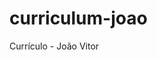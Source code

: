 # curriculum-joao
Currículo - João Vitor
<!DOCTYPE html>
<html lang="en">
<head>
    <meta charset="UTF-8">
    <meta http-equiv="X-UA-Compatible" content="IE=edge">
    <meta name="viewport" content="width=device-width, initial-scale=1.0">
    <title>Currículo João Vitor</title>
    <script defer src="https :// use.fontawesome.com/4e2eea14b5.js"></script>
    <link rel="stylesheet" href="https://cdn.jsdelivr.net/npm/bulma@0.9.3/css/bulma.min.css">
    <link rel="icon" href="https://lh3.googleusercontent.com/hIycbBDlBIf9aNaNMd8WtF0vz4ZQ-hnRAmSGt9-SsQN7MJWbPNzk8hSI7mnpul8rrdkV8N_nvcak4jxIgazqCriixmLA-Y1Zn3ddZy9tSeKcicDF0e1HTDxiTliA61FqX3XZOSeZWlz9q9Vufki3n88csdTrZW-G7RNum9n1Q_WVIvtMb74qzuwAV0qriXPZsP2ThmHgIko75dc3vm2By5CHg2Si0UsMls-hLzXTzAsZdX6oPEsF63a7uSPRW3mrHMC0oPmQxDP_7N7cNO6LbgnODgnOvPOp6rJQWWSHCAvQXQg_xRuJSdFe28p8pRmy82RhFuM6f_qRw6u-ss9J5Pm5SbyLoxsom4AWsGO2qVLS_dwbhbV57bpvXc8E0tWLuD2kg8F624Tz19EGnoPnR4cnOeOLwSIbGLmlNRWhj4355MWp2Goyns884sSNupiP4QnZXdzEflgKz3Zz6yS7GOGdcSFHkkkCPkxl_om6iTEZp-ttiF-CL2eX6SRhHqwwgAayB-wsLX-NGFbXsHYV0H0kgwHZ5s-4iybTzBNFJ8O-nmWYi1nkJ_NrWv5lGlOWdPGtjPnW3RAJzy806Qv9YcGHUvWcmFHZI-3AuAW1hnVEoLxnsOEW8N7ltiiIqiciQe1bWx8qkKgoDxBfSzwW-3OEcQKlO8DeWnumtrNMTTeKsM_jba1MqVyHgqvt6TFZAclhwOC-ZCItW7CxB882P93gCwxBpdrtfNETCBx7p6eUg4MC8Az7ZAzhTJQQcUiIvRUW533HPxTWeEbZbR44yYUCea5q5Fy5r_6j9iFzhgREvQI7PLmkFYCrflL3yGLGtKMJAjI=s328-no?authuser=0">
    <style>
        div#navbarExampleTransparentExample .navbar-menu .navbar-start .navbar-item {
            font-family:'Franklin Gothic Medium', 'Arial Narrow', Arial, sans-serif;
            font-size: 50px;
        }

        section {
              background-color: #ebebeb;
        }

        section.section-two{
          background-color: black;
        }

        .column-two .title {
          color: rgb(0, 0, 0);
         
        }

        .about-me {
          color: rgb(0, 0, 0);
          line-height: 30px;
          
        }
        .text-experience {
          color: #000000;
          background-position: 0%;
          background-position: 50px auto 50px;
          line-height: 30px;

        }
        .experience {
          color: #000000;
          text-decoration: solid;
          background-position: 0%;
          background-position: 50px auto 50px;
          line-height: 30px;          
        }
        .hr-color {
          color: white;
          border-color: white;
        }
        .notification.is-primary {
          background-color: #000000;
        }

        .notification.is-info {
          background-color: #000000;
        }

        .notification.is-danger {
          background-color: #000000;
        }

        .notification.is-success {
          background-color: #000000;
        }
        
        .notification.is-warning {
          background-color: #33fc70;
        }

    </style>
</head>
<body>
  <nav class="navbar is-black" role="navigation" aria-label="main navigation">
    <div class="navbar-brand">
      <a class="navbar-item" href="Principal.html">
        <img src="https://lh3.googleusercontent.com/pw/AM-JKLU1CaMUnrPil4I0kC3DAMcR1DCXXTaAcaFRqvGjhz6zYd1WPbD8oRFu7LbWfUdgAyvnrC0tHTLl9uyVqcEpc3JfU97vekD-kBPDRUVpTPSY7S--whtP6I3JRiXvE9N2Xb-F-Ur9j4Xk6O-b-n0LtP_M=w652-h376-no?authuser=0">
      </a>
  
      <a role="button" class="navbar-burger" aria-label="menu" aria-expanded="false" data-target="navbarBasicExample">
        <span aria-hidden="true"></span>
        <span aria-hidden="true"></span>
        <span aria-hidden="true"></span>
      </a>
    </div>
  
    <div id="navbarBasicExample" class="navbar-menu">
      <div class="navbar-start">
        <a class="navbar-item">
          Inicial
        </a>
  
        <a class="navbar-item" href="contact.html">
          Contato
        </a>
            </a>
            <hr class="navbar-divider">
 
          </div>
        </div>
      </div>
  </nav>

<section class="section">
  <div class ="container">
    <div class="columns">
      <div class="column">
      
      <div class="card">
        <div class="card-image">
          <figure class="image is-4by3">
            <img src="https://lh3.googleusercontent.com/jrDIfjiSG7jlJEYF3uhFEUq-RecKyWRZNj5FOEFggFcmbEY9DE3Z6KxinvFbVGHeMgd2T4UVhywWLi6BrQr9t0Adfp2-ADgD5umPMmXG4BUs42AKhtf5pX2IdeS5-6xl66NNvy4hnBiSV41SqgJOq7kqGUWFldst7s_oyLLyiwqYCidh2OVhXPrPxnx0pVygxfV2Bei-Ls0eOwm4R364bI0JaItMUw5qb5ySsZyGJfE7ThDJR8zvtCuMlDfyGge3Wv1eO0WIxhn-0ozvqXUxgnf9pRR70qUl6LJn1QBlyD5rpXfduVuwMe4OTAxwmaJN6O5MzYxTuznNVP0Uof7HRCyzcoLJIJ6cBvBVbbwXqxbQSLnrr2ytKqA_3O_mkLrFi46eXs6nujamS1Otj9P7cmOF7PWgKYYn3U9G6nCOoxxNSfCn6RYqxHigR4huoAjm2jc89ypOC1TxHfixD8qhgRDfe70lRK5-KTmycv2b2GhmPCti2sb0HOf6Bn9NvRQxAW97w-U4P5UkxeV54lrrJzgslcvxD7vN3n1WeWqd_-7U-wuaPSgIutfsREEkviY4bNAWuJ83BB58gcaSi3UjQzDwDq3SK9Cy_-Ju-15tBFP-Bta6dGcMqS3UE41zre-fkPk3U25ARQKzTmhHeEk8WVkstvix77olTf63aKRjIcGsZbVlqWHlEbbn0KsovJB2apKaYWOcr3M8XFK620JAWl6pek-yfoFVYTo2y2msjOjnItGlqjn40wW3IH_K80IKuqLxNHKqyMhJWCJaAcod1_5A3fxHiOmcXntc6t8jcgeaxP67am8-jSmYkRC6jEb7nQwCk-g=w1010-h757-no?authuser=0" alt="Placeholder image">
          </figure>
        </div>
        <div class="card-content">
          <div class="media">
            <div class="media-left">
              <figure class="image is-48x48">
                <img src="https://lh3.googleusercontent.com/jrDIfjiSG7jlJEYF3uhFEUq-RecKyWRZNj5FOEFggFcmbEY9DE3Z6KxinvFbVGHeMgd2T4UVhywWLi6BrQr9t0Adfp2-ADgD5umPMmXG4BUs42AKhtf5pX2IdeS5-6xl66NNvy4hnBiSV41SqgJOq7kqGUWFldst7s_oyLLyiwqYCidh2OVhXPrPxnx0pVygxfV2Bei-Ls0eOwm4R364bI0JaItMUw5qb5ySsZyGJfE7ThDJR8zvtCuMlDfyGge3Wv1eO0WIxhn-0ozvqXUxgnf9pRR70qUl6LJn1QBlyD5rpXfduVuwMe4OTAxwmaJN6O5MzYxTuznNVP0Uof7HRCyzcoLJIJ6cBvBVbbwXqxbQSLnrr2ytKqA_3O_mkLrFi46eXs6nujamS1Otj9P7cmOF7PWgKYYn3U9G6nCOoxxNSfCn6RYqxHigR4huoAjm2jc89ypOC1TxHfixD8qhgRDfe70lRK5-KTmycv2b2GhmPCti2sb0HOf6Bn9NvRQxAW97w-U4P5UkxeV54lrrJzgslcvxD7vN3n1WeWqd_-7U-wuaPSgIutfsREEkviY4bNAWuJ83BB58gcaSi3UjQzDwDq3SK9Cy_-Ju-15tBFP-Bta6dGcMqS3UE41zre-fkPk3U25ARQKzTmhHeEk8WVkstvix77olTf63aKRjIcGsZbVlqWHlEbbn0KsovJB2apKaYWOcr3M8XFK620JAWl6pek-yfoFVYTo2y2msjOjnItGlqjn40wW3IH_K80IKuqLxNHKqyMhJWCJaAcod1_5A3fxHiOmcXntc6t8jcgeaxP67am8-jSmYkRC6jEb7nQwCk-g=w1010-h757-no?authuser=0" alt="Placeholder image">
              </figure>
            </div>
            <div class="media-content">
              <p class="title is-4">João Vitor de Oliveira Nabarro</p>
              <p class="subtitle is-6">@joaonabarro</p>
            </div>
          </div>
          <span class="tag is-dark is-medium">Javascript Full Stack Developer</span>
          <div class="content">
            <br>
            <p>(43) 999685071</p>
            <a>nabarro.dev@outlook.com</a>.
          </div>
        </div>
      </div>
    </div>
      <div class="column is-9">
    
    <div class="column-two">
      <h3 class="title is-4">
      Sobre mim</h3>
      </div>
      <br>
      <p class="about-me">Sou João Vitor, tenho 22 anos, brasileiro. Durante minha formação em Engenharia Civil, tive a matéria de "Algoritmo e Análise de Dados", na qual me despertou uma grande paixão pela área de tecnologia,  iniciado a faculdade de Análise e Desenvolvimento de Sistemas e realizado Curso Full Stack JavaScript da OneBitCode. Procuro estudar e me aperfeiçoar a cada dia para trabalhar nessa área que não é mais do futuro, e sim do agora.</p>
    <hr class="hr-color"></hr>
    <h3 class="title is-4">
    <div class="experience">
      Experiências</h3>
      <br><p class="subtitle"> Curso – Full Stack JavaScript da OneBitCode - HTML5, CSS, JavaScript, React, NodeJS, MongoDB </p>
      <p class="subtitle"> Advanced English = Curso Inglês Wizard Completo </p>
      <p class="subtitle"> Graphic Design= “Photoshop, Illustrator and Filmora” </p>
      <p class="subtitle"> Programas Pacote Office (Word, Excel, Power Point) </p>

    </div>



</section>

</section>
  <div class="container">
  <div class="tile is-ancestor">
    <div class="tile is-vertical is-8">
      <div class="tile">
        <div class="tile is-parent is-vertical">
          <article class="tile is-child notification is-primary">
            <p class="title">Projetos em desenvolvimento...</p>
            <p class="subtitle">Em breve</p>
          </article>
          <article class="tile is-child notification is-warning">
            <p class="title">HTML5 + CSS Completo</p>
            <p class="subtitle">OneBitCode</p>
          </article>
        </div>
        <div class="tile is-parent">
          <article class="tile is-child notification is-info">
            <p class="title">Inglês Avançado</p>
            <p class="subtitle">Wizard</p>
            <figure class="image is-4by3">
              <img src="https://lh3.googleusercontent.com/l_ELijPPiTPGwh4zToEdqqCXfN9_jsCsQmg6hqsPjOqLI31i3_75pcjLbwnEDgAZM81ULGt957F5m6tT8Ciftr2STMLwVDXIuuVu07IGYu62OR39J2fxNEam3xKWoWUSEbxsYxYO4i1KjAfJxUxNq2dKHvlWCQg9rF58o-jUMWyA8w4AS6mxCvE-PTIcw6z0UrC3dDe_PXiot9B9tWu57aUKAqDXI4VZLzCVGfJ8KWl4zY_2QTA09ZIUlwrYLcVJNQk2vBZ3AFTpxPWG55iPZOYXAVozSuXdHWeh0-6vmH55tqOvUmVoPlSYUeaokYYCmC3--Apr1xho6CdPGGZrBgJ5vhjLb6nhcCVs3uJF8mYlLQ_5uSMjcvj1vjMGlUG93AQiny7w4aMLLPSv1ba82m1NXp3LKkW5YiH1llLcPs9kPdUMXyuFzAgVfDSwwhKqA4qgnbUkgsRUywh7k1n2MuiKd2I4OStp07D19v2z1Jzxalgvl7RojOPykRPR8U6Ha7ddIvcRmJsB_3elOTn5oh35FJtwIMdaJI6FgWrGqUaz7gSbNWByE_rgZiXZk5YIV7jDU9tlb2j_ItfNUHpnxtyk9PPGerSZUkXxJ0dS8xXaw5B6QdRqarl2Lm4S1iHEFhc7aUMeLjIMxiiT88YCzwieXA89mZ5-GcytXiHE_i5XjWhFwgUgH26I47hNExHmJcXoXo4kVu9FY5zRVdjeYXa2gPSTt8LE4Y3nolgzAZIbtVOqVaVhH8_N6tKsj8IAnRyEvdKiflmerh9CMpnMKL0zFJv7A-lxhpWvkG0ANr5gfqd_TXpSvA6DQ3-n1L0Z6YPkAso=w640-h480-no?authuser=0">
            </figure>
          </article>
        </div>
      </div>
      <div class="tile is-parent">
        <article class="tile is-child notification is-danger">
          <p class="title">Análise e Desenvolvimento de Sistemas</p>
          <p class="subtitle">Estácio de Sá - em formação</p>
          <div class="content">
            <!-- Content -->
          </div>
        </article>
      </div>
    </div>
    <div class="tile is-parent">
      <article class="tile is-child notification is-success">
        <div class="content">
          <p class="title">JavaScript Full Stack em 8 Semanas</p>
          <p class="subtitle">OneBitCode</p>
          <div class="content">
            <!-- Content -->
          </div>
        </div>
      </article>
    </div>
  </div>

  <section class="section-two">    
    <hr class="container">
    <div id="background-is-black">

        <img src="https://lh3.googleusercontent.com/ym18sugMdK34SRiOc3e_YUXzOsu6o-WbfU1zv9CtkjuJWlyev4J-j1CdACnESU6nkqGqDppUhtoqS0sx9wX4QY5Lk7yRqHQAS5HclCLS5c0HC6JnYhZt8B4AITAqLSOiC4xz54JRlXwWT0yIiOqqdIdsUcYam0uLMdgpP92f87jpHOl8sYk2BbVzVtRrx3Bp6d3NkgNHIymNC_UByXkFo-VGrEEFZn42rc-7WWQlOTTLrIGOHIep1aqS0CN8cWrxbsjPZvxG3ruds5alS3zxFs4t_Fnu3HC4_gOtSsFbXLVyEvAG-Uuh3jjxdA8mzOWyLg7io-Tkvw2qASR0wtx_vqTvlpD023uCRs6gLf8j33ghN-mJVr7qUJ2UJcN9gfntreWrWmCQXmKpvczaXHpo72XYgmh6ln1eGs7r3DiB2bzwpuOb02encns729RUxSZQe9j0epfic-fsbmvigb-oNjhCizYyXZgei0txgk-zFqZX8_-Ojq_J-shqCtrq2GqA5gWNOUsS1IPOC7sdqIlDfkin8BvSYzzrX73ay-I2rsUP631FoApW-psNPnuoKYcSTtBasqS6-0Pj7eL9JoNm6ePVeiSjatVj-NMlBd3SCyLtdYy0LNp-PKGOiffiHsSrZHtqp1P718fmMdUKTfDXKQMXZaMPCHFmWIq_p2M4J4kGHHDMq4asrtXtq9kHQEdSvqW9rwEE647bAnvAH5qrm60zxSRusJkpKTc-O4-X5o1Bcc06oEtA9XMzpuZaNaKTTthjRKjRlEEgoAYhmH5dbvjr7q3rTU277DQ3ZC_y0_ojWE6YvidtNU7URvjYPO_nAHlRSiE=w1346-h757-no?authuser=0tra">
    <section> 
</div>
  
</body>
</html>
